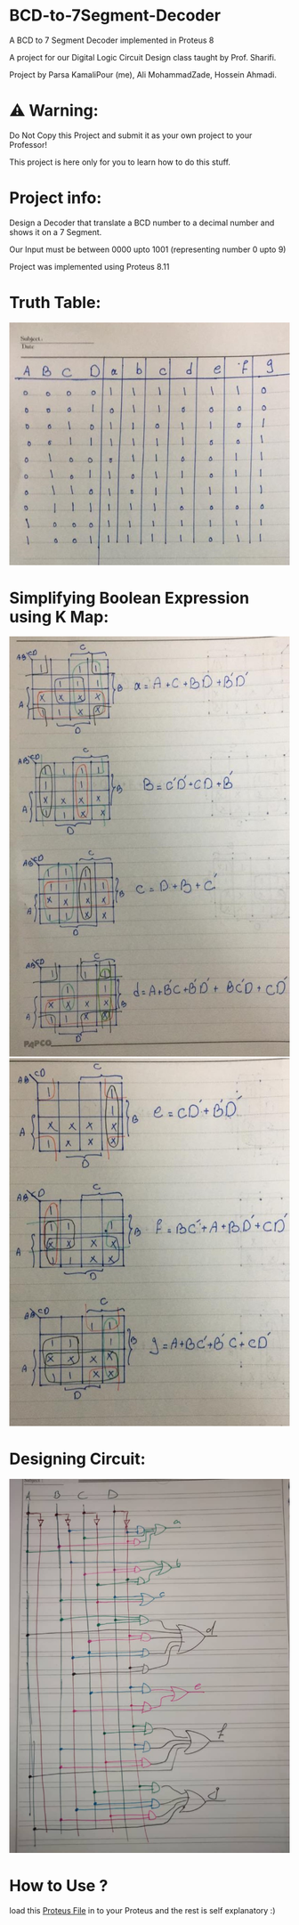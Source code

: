 # BCD-to-7Segment-Decoder
A BCD to 7 Segment Decoder implemented in Proteus 8

A project for our Digital Logic Circuit Design class taught by Prof. Sharifi.

Project by Parsa KamaliPour (me), Ali MohammadZade, Hossein Ahmadi.

# ⚠ Warning:
Do Not Copy this Project and submit it as your own project to your Professor!

This project is here only for you to learn how to do this stuff.

# Project info:
Design a Decoder that translate a BCD number to a decimal number and shows it on a 7 Segment.

Our Input must be between 0000 upto 1001 (representing number 0 upto 9)

Project was implemented using Proteus 8.11

# Truth Table:

![truth table](https://github.com/benymaxparsa/BCD-to-7Segment-Decoder/blob/main/Truth%20table.jpeg)

# Simplifying Boolean Expression using K Map:

![K Map 1](https://github.com/benymaxparsa/BCD-to-7Segment-Decoder/blob/main/karno1.jpeg)
![K Map 2](https://github.com/benymaxparsa/BCD-to-7Segment-Decoder/blob/main/karno2.jpeg)

# Designing Circuit:


![Circuit Design](https://github.com/benymaxparsa/BCD-to-7Segment-Decoder/blob/main/circuit%20design.jpeg)

# How to Use ?

load this [Proteus File](https://github.com/benymaxparsa/BCD-to-7Segment-Decoder/blob/main/BCD_to_7Segment_Decoder.pdsprj) in to your Proteus and the rest is self explanatory :)
